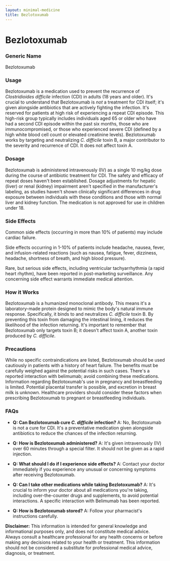 ```yaml
---
layout: minimal-medicine
title: Bezlotoxumab
---
```


# Bezlotoxumab
### Generic Name
Bezlotoxumab

### Usage
Bezlotoxumab is a medication used to prevent the recurrence of *Clostridioides difficile* infection (CDI) in adults (18 years and older).  It's crucial to understand that Bezlotoxumab is *not* a treatment for CDI itself; it's given alongside antibiotics that are actively fighting the infection.  It's reserved for patients at high risk of experiencing a repeat CDI episode. This high-risk group typically includes individuals aged 65 or older who have had a second CDI episode within the past six months, those who are immunocompromised, or those who experienced severe CDI (defined by a high white blood cell count or elevated creatinine levels).  Bezlotoxumab works by targeting and neutralizing *C. difficile* toxin B, a major contributor to the severity and recurrence of CDI.  It does not affect toxin A.

### Dosage
Bezlotoxumab is administered intravenously (IV) as a single 10 mg/kg dose during the course of antibiotic treatment for CDI.  The safety and efficacy of repeat doses haven't been established.  Dosage adjustments for hepatic (liver) or renal (kidney) impairment aren't specified in the manufacturer's labeling, as studies haven't shown clinically significant differences in drug exposure between individuals with these conditions and those with normal liver and kidney function.  The medication is not approved for use in children under 18.

### Side Effects
Common side effects (occurring in more than 10% of patients) may include cardiac failure.

Side effects occurring in 1-10% of patients include headache, nausea, fever, and infusion-related reactions (such as nausea, fatigue, fever, dizziness, headache, shortness of breath, and high blood pressure).

Rare, but serious side effects, including ventricular tachyarrhythmia (a rapid heart rhythm), have been reported in post-marketing surveillance.  Any concerning side effect warrants immediate medical attention.

### How it Works
Bezlotoxumab is a humanized monoclonal antibody. This means it's a laboratory-made protein designed to mimic the body's natural immune response.  Specifically, it binds to and neutralizes *C. difficile* toxin B. By preventing this toxin from damaging the intestinal lining, it reduces the likelihood of the infection returning.  It's important to remember that Bezlotoxumab only targets toxin B; it doesn't affect toxin A, another toxin produced by *C. difficile*.

### Precautions
While no specific contraindications are listed, Bezlotoxumab should be used cautiously in patients with a history of heart failure.  The benefits must be carefully weighed against the potential risks in such cases. There's a reported interaction with belimumab;  avoid combining these medications.  Information regarding Bezlotoxumab's use in pregnancy and breastfeeding is limited.  Potential placental transfer is possible, and excretion in breast milk is unknown. Healthcare providers should consider these factors when prescribing Bezlotoxumab to pregnant or breastfeeding individuals.

### FAQs

* **Q: Can Bezlotoxumab cure *C. difficile* infection?** A: No, Bezlotoxumab is not a cure for CDI. It's a preventative medication given alongside antibiotics to reduce the chances of the infection returning.

* **Q: How is Bezlotoxumab administered?** A: It's given intravenously (IV) over 60 minutes through a special filter.  It should not be given as a rapid injection.

* **Q: What should I do if I experience side effects?** A: Contact your doctor immediately if you experience any unusual or concerning symptoms after receiving Bezlotoxumab.

* **Q: Can I take other medications while taking Bezlotoxumab?** A:  It's crucial to inform your doctor about all medications you're taking, including over-the-counter drugs and supplements, to avoid potential interactions.  A specific interaction with Belimumab has been reported.

* **Q: How is Bezlotoxumab stored?** A: Follow your pharmacist's instructions carefully.


**Disclaimer:** This information is intended for general knowledge and informational purposes only, and does not constitute medical advice. Always consult a healthcare professional for any health concerns or before making any decisions related to your health or treatment.  This information should not be considered a substitute for professional medical advice, diagnosis, or treatment.
